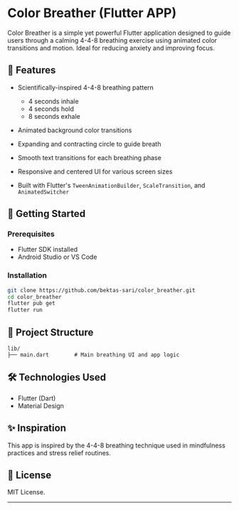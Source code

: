 # Color Breather (Flutter APP)

Color Breather is a simple yet powerful Flutter application designed to guide users through a calming 4-4-8 breathing exercise 
using animated color transitions and motion. Ideal for reducing anxiety and improving focus.

## 🧘 Features

* Scientifically-inspired 4-4-8 breathing pattern

    * 4 seconds inhale
    * 4 seconds hold
    * 8 seconds exhale
* Animated background color transitions
* Expanding and contracting circle to guide breath
* Smooth text transitions for each breathing phase
* Responsive and centered UI for various screen sizes
* Built with Flutter's `TweenAnimationBuilder`, `ScaleTransition`, and `AnimatedSwitcher`

## 🚀 Getting Started

### Prerequisites

* Flutter SDK installed
* Android Studio or VS Code

### Installation

```bash
git clone https://github.com/bektas-sari/color_breather.git
cd color_breather
flutter pub get
flutter run
```

## 📁 Project Structure

```
lib/
├── main.dart        # Main breathing UI and app logic
```

## 🛠️ Technologies Used

* Flutter (Dart)
* Material Design

## ✨ Inspiration

This app is inspired by the 4-4-8 breathing technique used in mindfulness practices and stress relief routines.

## 📄 License

MIT License.

---



